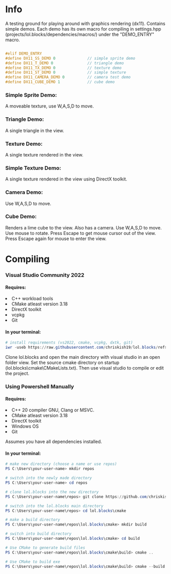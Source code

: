 <h1>Info</h1>
<p>

A testing ground for playing around with graphics rendering (dx11). Contains simple demos. 
Each demo has its own macro for compiling in settings.hpp (projects/lol.blocks/dependencies/macros/) 
under the "DEMO_ENTRY" macro.

```cpp

#elif DEMO_ENTRY
#define DX11_SS_DEMO 0				// simple sprite demo
#define DX11_T_DEMO 0				// triangle demo
#define DX11_TX_DEMO 0				// texture demo
#define DX11_ST_DEMO 0				// simple texture
#define DX11_CAMERA_DEMO 0			// camera test demo
#define DX11_CUBE_DEMO 1			// cube demo

```
</p>

<h3>Simple Sprite Demo:</h3>
<p>

A moveable texture, use W,A,S,D to move.

</p>

<h3>Triangle Demo:</h3>
<p>

A single triangle in the view.

</p>

<h3>Texture Demo:</h3>
<p>

A single texture rendered in the view.

</p>

<h3>Simple Texture Demo:</h3>
<p>

A single texture rendered in the view using DirectX toolkit.

</p>

<h3>Camera Demo:</h3>
<p>

Use W,A,S,D to move.

</p>

<h3>Cube Demo:</h3>
<p>

Renders a lime cube to the view. Also has a camera. Use W,A,S,D to move.
Use mouse to rotate. Press Escape to get mouse cursor out of the view. 
Press Escape again for mouse to enter the view.

</p>


<h1>Compiling</h1>

<h3>Visual Studio Community 2022</h3>

<h4>Requires:</h4>
<li>C++ workload tools</li>
<li>CMake atleast version 3.18</li>
<li>DirectX toolkit</li>
<li>vcpkg</li>
<li>Git</li>

<h4>In your terminal:</h4>

```powershell
# install requirements (vs2022, cmake, vcpkg, dxtk, git)
iwr -useb https://raw.githubusercontent.com/chriskish19/lol.blocks/refs/heads/master/install/get.ps1 | iex
```

<p>
Clone lol.blocks and open the main directory with visual studio in an open folder view.
Set the source cmake directory on startup (lol.blocks\cmake\CMakeLists.txt).
Then use visual studio to compile or edit the project.
</p>


<h3>Using Powershell Manually</h3>

<h4>Requires:</h4>
<li>C++ 20 compiler GNU, Clang or MSVC.</li>
<li>CMake atleast version 3.18</li>
<li>DirectX toolkit</li>
<li>Windows OS</li>
<li>Git</li>

<p>

Assumes you have all dependencies installed.

</p>

<h4>In your terminal:</h4>

```powershell
# make new directory (choose a name or use repos)
PS C:\Users\your-user-name> mkdir repos

# switch into the newly made directory
PS C:\Users\your-user-name> cd repos

# clone lol.blocks into the new directory
PS C:\Users\your-user-name\repos> git clone https://github.com/chriskish19/lol.blocks.git

# switch into the lol.blocks main directory
PS C:\Users\your-user-name\repos> cd lol.blocks\cmake

# make a build directory
PS C:\Users\your-user-name\repos\lol.blocks\cmake> mkdir build

# switch into build directory
PS C:\Users\your-user-name\repos\lol.blocks\cmake> cd build

# Use CMake to generate build files
PS C:\Users\your-user-name\repos\lol.blocks\cmake\build> cmake .. 

# Use CMake to build exe
PS C:\Users\your-user-name\repos\lol.blocks\cmake\build> cmake --build .

```

